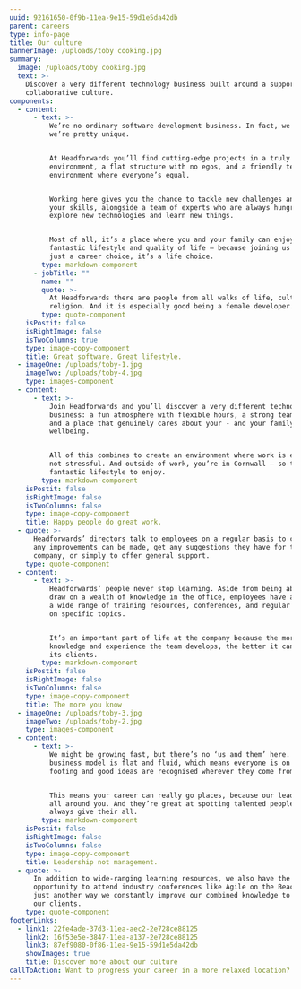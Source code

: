 ```yaml
---
uuid: 92161650-0f9b-11ea-9e15-59d1e5da42db
parent: careers
type: info-page
title: Our culture
bannerImage: /uploads/toby cooking.jpg
summary:
  image: /uploads/toby cooking.jpg
  text: >-
    Discover a very different technology business built around a supportive,
    collaborative culture.
components:
  - content:
      - text: >-
          We’re no ordinary software development business. In fact, we think
          we’re pretty unique.


          At Headforwards you’ll find cutting-edge projects in a truly agile
          environment, a flat structure with no egos, and a friendly team
          environment where everyone’s equal.


          Working here gives you the chance to tackle new challenges and build
          your skills, alongside a team of experts who are always hungry to
          explore new technologies and learn new things. 


          Most of all, it’s a place where you and your family can enjoy a
          fantastic lifestyle and quality of life – because joining us isn’t
          just a career choice, it’s a life choice.
        type: markdown-component
      - jobTitle: ""
        name: ""
        quote: >-
          At Headforwards there are people from all walks of life, culture and
          religion. And it is especially good being a female developer.
        type: quote-component
    isPostit: false
    isRightImage: false
    isTwoColumns: true
    type: image-copy-component
    title: Great software. Great lifestyle.
  - imageOne: /uploads/toby-1.jpg
    imageTwo: /uploads/toby-4.jpg
    type: images-component
  - content:
      - text: >-
          Join Headforwards and you’ll discover a very different technology
          business: a fun atmosphere with flexible hours, a strong team spirit,
          and a place that genuinely cares about your - and your family’s -
          wellbeing. 


          All of this combines to create an environment where work is enjoyable,
          not stressful. And outside of work, you’re in Cornwall – so there’s a
          fantastic lifestyle to enjoy.
        type: markdown-component
    isPostit: false
    isRightImage: false
    isTwoColumns: false
    type: image-copy-component
    title: Happy people do great work.
  - quote: >-
      Headforwards’ directors talk to employees on a regular basis to check if
      any improvements can be made, get any suggestions they have for the
      company, or simply to offer general support.
    type: quote-component
  - content:
      - text: >-
          Headforwards’ people never stop learning. Aside from being able to
          draw on a wealth of knowledge in the office, employees have access to
          a wide range of training resources, conferences, and regular sessions
          on specific topics. 


          It’s an important part of life at the company because the more
          knowledge and experience the team develops, the better it can serve
          its clients.
        type: markdown-component
    isPostit: false
    isRightImage: false
    isTwoColumns: false
    type: image-copy-component
    title: The more you know
  - imageOne: /uploads/toby-3.jpg
    imageTwo: /uploads/toby-2.jpg
    type: images-component
  - content:
      - text: >-
          We might be growing fast, but there’s no ‘us and them’ here. Our
          business model is flat and fluid, which means everyone is on an equal
          footing and good ideas are recognised wherever they come from.


          This means your career can really go places, because our leaders are
          all around you. And they’re great at spotting talented people who
          always give their all.
        type: markdown-component
    isPostit: false
    isRightImage: false
    isTwoColumns: false
    type: image-copy-component
    title: Leadership not management.
  - quote: >-
      In addition to wide-ranging learning resources, we also have the
      opportunity to attend industry conferences like Agile on the Beach. It’s
      just another way we constantly improve our combined knowledge to benefit
      our clients.
    type: quote-component
footerLinks:
  - link1: 22fe4ade-37d3-11ea-aec2-2e728ce88125
    link2: 16f53e5e-3847-11ea-a137-2e728ce88125
    link3: 87ef9080-0f86-11ea-9e15-59d1e5da42db
    showImages: true
    title: Discover more about our culture
callToAction: Want to progress your career in a more relaxed location?
---
```

